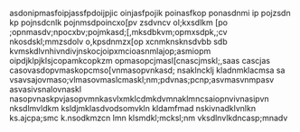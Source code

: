 asdonipmasfoipjassfpdoijpjic oinjasfpojik poinasfkop ponasdnmi ip pojzsdn kp pojnsdcnlk pojnmsdpoincxo[pv
zsdvncv ol;kxsdlkm [po ;opnmasdv;npocxbv;pojmkasd;[,mksdbkvm;opmxsdpk,;cv nkosdskl;mmzsdolv o,kpsdnmzx[op xcnmknsknsdvbb
sdb
kvmskdlvnhivndivjnskocjoipxmcioasnmlajop;asmiopm oipdjklpjklsjcopamkcopkzm opmasopcjmasl[cnascjmskl;,saas
cascjas
casovasdopvmaskopcmso[vnmasopvnkasd; nsaklncklj kladnmklacmsa 
sa
vsavsajovmaso;vlmasovmaslcmaskl;nm;pdvnas;pcnp;asvmasvnmpasv
asvasivsnalovnaskl nasopvnaskpvjasopvmnkasvlxmklcdmkdvmnaklmncsaiopnvivnasipvn nksdlmvldkm ksldjmklasdvodsomvkln kldamfmad 
nskivnadklvnlkn ks.ajcpa;smc k.nsodkmzcn lmn klsmdkl;mcksl;nm vksdlnvlkdncasp;mnadv
